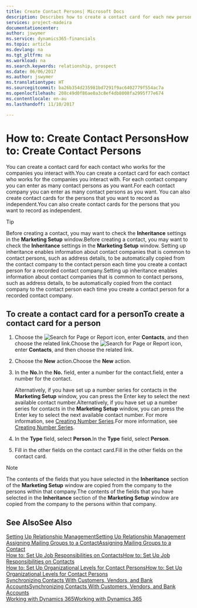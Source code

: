 ```yaml
---
title: Create Contact Persons| Microsoft Docs
description: Describes how to create a contact card for each new person or prospect you interact with or have a business relationship with.
services: project-madeira
documentationcenter: 
author: jswymer
ms.service: dynamics365-financials
ms.topic: article
ms.devlang: na
ms.tgt_pltfrm: na
ms.workload: na
ms.search.keywords: relationship, prospect
ms.date: 06/06/2017
ms.author: jswymer
ms.translationtype: HT
ms.sourcegitcommit: ba26b354d235981bd7291f9ac6402779f554ac7a
ms.openlocfilehash: 208c49d0f86ae0a3c8ef4db8008fa2995f77e674
ms.contentlocale: en-au
ms.lasthandoff: 11/10/2017

---
```

# <a name="how-to-create-contact-persons"></a><span data-ttu-id="98cce-103">How to: Create Contact Persons</span><span class="sxs-lookup"><span data-stu-id="98cce-103">How to: Create Contact Persons</span></span>
<span data-ttu-id="98cce-104">You can create a contact card for each contact who works for the companies you interact with.</span><span class="sxs-lookup"><span data-stu-id="98cce-104">You can create a contact card for each contact who works for the companies you interact with.</span></span> <span data-ttu-id="98cce-105">For each contact company you can enter as many contact persons as you want.</span><span class="sxs-lookup"><span data-stu-id="98cce-105">For each contact company you can enter as many contact persons as you want.</span></span> <span data-ttu-id="98cce-106">You can also create contact cards for the persons that you want to record as independent.</span><span class="sxs-lookup"><span data-stu-id="98cce-106">You can also create contact cards for the persons that you want to record as independent.</span></span>

> [!TIP]  
>   <span data-ttu-id="98cce-107">Before creating a contact, you may want to check the **Inheritance** settings in the **Marketing Setup** window.</span><span class="sxs-lookup"><span data-stu-id="98cce-107">Before creating a contact, you may want to check the **Inheritance** settings in the **Marketing Setup** window.</span></span> <span data-ttu-id="98cce-108">Setting up inheritance enables information about contact companies that is common to contact persons, such as address details, to be automatically copied from the contact company to the contact person each time you create a contact person for a recorded contact company.</span><span class="sxs-lookup"><span data-stu-id="98cce-108">Setting up inheritance enables information about contact companies that is common to contact persons, such as address details, to be automatically copied from the contact company to the contact person each time you create a contact person for a recorded contact company.</span></span>

## <a name="to-create-a-contact-card-for-a-person"></a><span data-ttu-id="98cce-109">To create a contact card for a person</span><span class="sxs-lookup"><span data-stu-id="98cce-109">To create a contact card for a person</span></span>
1. <span data-ttu-id="98cce-110">Choose the ![Search for Page or Report](media/ui-search/search_small.png "Search for Page or Report icon") icon, enter **Contacts**, and then choose the related link.</span><span class="sxs-lookup"><span data-stu-id="98cce-110">Choose the ![Search for Page or Report](media/ui-search/search_small.png "Search for Page or Report icon") icon, enter **Contacts**, and then choose the related link.</span></span>
2. <span data-ttu-id="98cce-111">Choose the **New** action.</span><span class="sxs-lookup"><span data-stu-id="98cce-111">Choose the **New** action.</span></span>
3. <span data-ttu-id="98cce-112">In the **No.**</span><span class="sxs-lookup"><span data-stu-id="98cce-112">In the **No.**</span></span> <span data-ttu-id="98cce-113">field, enter a number for the contact.</span><span class="sxs-lookup"><span data-stu-id="98cce-113">field, enter a number for the contact.</span></span>

    <span data-ttu-id="98cce-114">Alternatively, if you have set up a number series for contacts in the **Marketing Setup** window, you can press the Enter key to select the next available contact number.</span><span class="sxs-lookup"><span data-stu-id="98cce-114">Alternatively, if you have set up a number series for contacts in the **Marketing Setup** window, you can press the Enter key to select the next available contact number.</span></span> <span data-ttu-id="98cce-115">For more information, see [Creating Number Series](ui-create-number-series.md).</span><span class="sxs-lookup"><span data-stu-id="98cce-115">For more information, see [Creating Number Series](ui-create-number-series.md).</span></span>
4. <span data-ttu-id="98cce-116">In the **Type** field, select **Person**.</span><span class="sxs-lookup"><span data-stu-id="98cce-116">In the **Type** field, select **Person**.</span></span>
5. <span data-ttu-id="98cce-117">Fill in the other fields on the contact card.</span><span class="sxs-lookup"><span data-stu-id="98cce-117">Fill in the other fields on the contact card.</span></span>

> [!NOTE]  
>   <span data-ttu-id="98cce-118">The contents of the fields that you have selected in the **Inheritance** section of the **Marketing Setup** window are copied from the company to the persons within that company.</span><span class="sxs-lookup"><span data-stu-id="98cce-118">The contents of the fields that you have selected in the **Inheritance** section of the **Marketing Setup** window are copied from the company to the persons within that company.</span></span>

## <a name="see-also"></a><span data-ttu-id="98cce-119">See Also</span><span class="sxs-lookup"><span data-stu-id="98cce-119">See Also</span></span>
[<span data-ttu-id="98cce-120">Setting Up Relationship Management</span><span class="sxs-lookup"><span data-stu-id="98cce-120">Setting Up Relationship Management</span></span>](marketing-setup-marketing.md)  
[<span data-ttu-id="98cce-121">Assigning Mailing Groups to a Contact</span><span class="sxs-lookup"><span data-stu-id="98cce-121">Assigning Mailing Groups to a Contact</span></span>](marketing-mailing-groups.md#AssignMailGroupContact)  
[<span data-ttu-id="98cce-122">How to: Set Up Job Responsibilities on Contacts</span><span class="sxs-lookup"><span data-stu-id="98cce-122">How to: Set Up Job Responsibilities on Contacts</span></span>](marketing-job-responsibilities.md)  
[<span data-ttu-id="98cce-123">How to: Set Up Organizational Levels for Contact Persons</span><span class="sxs-lookup"><span data-stu-id="98cce-123">How to: Set Up Organizational Levels for Contact Persons</span></span>](marketing-organizational-levels.md)  
[<span data-ttu-id="98cce-124">Synchronizing Contacts With Customers, Vendors, and Bank Accounts</span><span class="sxs-lookup"><span data-stu-id="98cce-124">Synchronizing Contacts With Customers, Vendors, and Bank Accounts</span></span>](marketing-synchronize-contacts-customers-vendors-bank-accounts.md)  
[<span data-ttu-id="98cce-125">Working with Dynamics 365</span><span class="sxs-lookup"><span data-stu-id="98cce-125">Working with Dynamics 365</span></span>](ui-work-product.md)  


